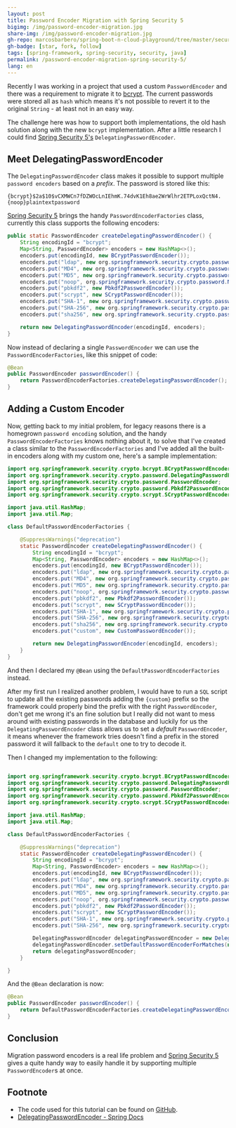 ```yaml
---
layout: post
title: Password Encoder Migration with Spring Security 5
bigimg: /img/password-encoder-migration.jpg
share-img: /img/password-encoder-migration.jpg
gh-repo: marcosbarbero/spring-boot-n-cloud-playground/tree/master/security
gh-badge: [star, fork, follow]
tags: [spring-framework, spring-security, security, java]
permalink: /password-encoder-migration-spring-security-5/
lang: en
---
```


Recently I was working in a project that used a custom `PasswordEncoder` and there was a requirement to migrate it to 
[bcrypt](https://en.wikipedia.org/wiki/Bcrypt). The current passwords were stored all as `hash` which means it's not
possible to revert it to the original `String` - at least not in an easy way.

The challenge here was how to support both implementations, the old hash solution along with the new `bcrypt` 
implementation. After a little research I could find [Spring Security 5's](https://spring.io/projects/spring-security) 
`DelegatingPasswordEncoder`.

## Meet DelegatingPasswordEncoder

The `DelegatingPasswordEncoder` class makes it possible to support multiple `password encoders` based on a *prefix*. The
password is stored like this:

```text
{bcrypt}$2a$10$vCXMWCn7fDZWOcLnIEhmK.74dvK1Eh8ae2WrWlhr2ETPLoxQctN4.
{noop}plaintextpassword
``` 

[Spring Security 5](https://spring.io/projects/spring-security) brings the handy `PasswordEncoderFactories` class,
currently this class supports the following encoders:

```java
public static PasswordEncoder createDelegatingPasswordEncoder() {
    String encodingId = "bcrypt";
    Map<String, PasswordEncoder> encoders = new HashMap<>();
    encoders.put(encodingId, new BCryptPasswordEncoder());
    encoders.put("ldap", new org.springframework.security.crypto.password.LdapShaPasswordEncoder());
    encoders.put("MD4", new org.springframework.security.crypto.password.Md4PasswordEncoder());
    encoders.put("MD5", new org.springframework.security.crypto.password.MessageDigestPasswordEncoder("MD5"));
    encoders.put("noop", org.springframework.security.crypto.password.NoOpPasswordEncoder.getInstance());
    encoders.put("pbkdf2", new Pbkdf2PasswordEncoder());
    encoders.put("scrypt", new SCryptPasswordEncoder());
    encoders.put("SHA-1", new org.springframework.security.crypto.password.MessageDigestPasswordEncoder("SHA-1"));
    encoders.put("SHA-256", new org.springframework.security.crypto.password.MessageDigestPasswordEncoder("SHA-256"));
    encoders.put("sha256", new org.springframework.security.crypto.password.StandardPasswordEncoder());

    return new DelegatingPasswordEncoder(encodingId, encoders);
}
``` 

Now instead of declaring a single `PasswordEncoder` we can use the `PasswordEncoderFactories`, like this snippet of code:

```java
@Bean
public PasswordEncoder passwordEncoder() {
    return PasswordEncoderFactories.createDelegatingPasswordEncoder();
}
```

## Adding a Custom Encoder

Now, getting back to my initial problem, for legacy reasons there is a homegrown `password encoding` solution, and the
handy `PasswordEncoderFactories` knows nothing about it, to solve that I've created a class similar to the 
`PasswordEncoderFactories` and I've added all the built-in encoders along with my custom one, here's a sample implementation:

```java
import org.springframework.security.crypto.bcrypt.BCryptPasswordEncoder;
import org.springframework.security.crypto.password.DelegatingPasswordEncoder;
import org.springframework.security.crypto.password.PasswordEncoder;
import org.springframework.security.crypto.password.Pbkdf2PasswordEncoder;
import org.springframework.security.crypto.scrypt.SCryptPasswordEncoder;

import java.util.HashMap;
import java.util.Map;

class DefaultPasswordEncoderFactories {

    @SuppressWarnings("deprecation")
    static PasswordEncoder createDelegatingPasswordEncoder() {
        String encodingId = "bcrypt";
        Map<String, PasswordEncoder> encoders = new HashMap<>();
        encoders.put(encodingId, new BCryptPasswordEncoder());
        encoders.put("ldap", new org.springframework.security.crypto.password.LdapShaPasswordEncoder());
        encoders.put("MD4", new org.springframework.security.crypto.password.Md4PasswordEncoder());
        encoders.put("MD5", new org.springframework.security.crypto.password.MessageDigestPasswordEncoder("MD5"));
        encoders.put("noop", org.springframework.security.crypto.password.NoOpPasswordEncoder.getInstance());
        encoders.put("pbkdf2", new Pbkdf2PasswordEncoder());
        encoders.put("scrypt", new SCryptPasswordEncoder());
        encoders.put("SHA-1", new org.springframework.security.crypto.password.MessageDigestPasswordEncoder("SHA-1"));
        encoders.put("SHA-256", new org.springframework.security.crypto.password.MessageDigestPasswordEncoder("SHA-256"));
        encoders.put("sha256", new org.springframework.security.crypto.password.StandardPasswordEncoder());
        encoders.put("custom", new CustomPasswordEncoder());

        return new DelegatingPasswordEncoder(encodingId, encoders);
    }
}
```

And then I declared my `@Bean` using the `DefaultPasswordEncoderFactories` instead.

After my first run I realized another problem, I would have to run a `SQL` script to update all the existing passwords 
adding the `{custom}` prefix so the framework could properly bind the prefix with the right `PasswordEncoder`, 
don't get me wrong it's an fine solution but I really did not want to mess around with existing passwords in the 
database and luckily for us the `DelegatingPasswordEncoder` class allows us to set a *default* `PasswordEncoder`, it means
whenever the framework tries doesn't find a prefix in the stored password it will fallback to the `default` one to try
to decode it.

Then I changed my implementation to the following:

```java

import org.springframework.security.crypto.bcrypt.BCryptPasswordEncoder;
import org.springframework.security.crypto.password.DelegatingPasswordEncoder;
import org.springframework.security.crypto.password.PasswordEncoder;
import org.springframework.security.crypto.password.Pbkdf2PasswordEncoder;
import org.springframework.security.crypto.scrypt.SCryptPasswordEncoder;

import java.util.HashMap;
import java.util.Map;

class DefaultPasswordEncoderFactories {

    @SuppressWarnings("deprecation")
    static PasswordEncoder createDelegatingPasswordEncoder() {
        String encodingId = "bcrypt";
        Map<String, PasswordEncoder> encoders = new HashMap<>();
        encoders.put(encodingId, new BCryptPasswordEncoder());
        encoders.put("ldap", new org.springframework.security.crypto.password.LdapShaPasswordEncoder());
        encoders.put("MD4", new org.springframework.security.crypto.password.Md4PasswordEncoder());
        encoders.put("MD5", new org.springframework.security.crypto.password.MessageDigestPasswordEncoder("MD5"));
        encoders.put("noop", org.springframework.security.crypto.password.NoOpPasswordEncoder.getInstance());
        encoders.put("pbkdf2", new Pbkdf2PasswordEncoder());
        encoders.put("scrypt", new SCryptPasswordEncoder());
        encoders.put("SHA-1", new org.springframework.security.crypto.password.MessageDigestPasswordEncoder("SHA-1"));
        encoders.put("SHA-256", new org.springframework.security.crypto.password.MessageDigestPasswordEncoder("SHA-256"));

        DelegatingPasswordEncoder delegatingPasswordEncoder = new DelegatingPasswordEncoder(encodingId, encoders);
        delegatingPasswordEncoder.setDefaultPasswordEncoderForMatches(new CustomPasswordEncoder());
        return delegatingPasswordEncoder;
    }

}
```

And the `@Bean` declaration is now:

```java
@Bean
public PasswordEncoder passwordEncoder() {
    return DefaultPasswordEncoderFactories.createDelegatingPasswordEncoder();
}
```

Conclusion
---

Migration password encoders is a real life problem and [Spring Security 5](https://spring.io/projects/spring-security) 
gives a quite handy way to easily handle it by supporting multiple `PasswordEncoder`s at once.

Footnote
---
 - The code used for this tutorial can be found on [GitHub](https://github.com/marcosbarbero/spring-boot-n-cloud-playground/tree/master/security).
 - [DelegatingPasswordEncoder - Spring Docs](https://docs.spring.io/spring-security/site/docs/current/reference/htmlsingle/#pe-dpe)
